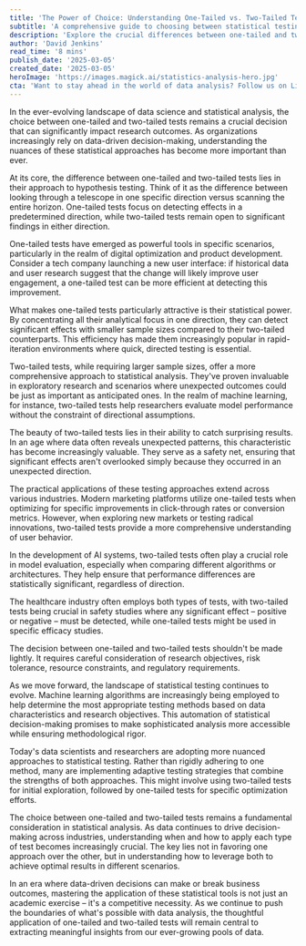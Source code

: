 ```yaml
---
title: 'The Power of Choice: Understanding One-Tailed vs. Two-Tailed Tests in Modern Data Analysis'
subtitle: 'A comprehensive guide to choosing between statistical testing approaches'
description: 'Explore the crucial differences between one-tailed and two-tailed tests in statistical analysis, their applications across industries, and how to choose the right approach for your data-driven decision-making needs.'
author: 'David Jenkins'
read_time: '8 mins'
publish_date: '2025-03-05'
created_date: '2025-03-05'
heroImage: 'https://images.magick.ai/statistics-analysis-hero.jpg'
cta: 'Want to stay ahead in the world of data analysis? Follow us on LinkedIn for more insights into statistical testing methods and data science best practices!'
---
```


In the ever-evolving landscape of data science and statistical analysis, the choice between one-tailed and two-tailed tests remains a crucial decision that can significantly impact research outcomes. As organizations increasingly rely on data-driven decision-making, understanding the nuances of these statistical approaches has become more important than ever.

At its core, the difference between one-tailed and two-tailed tests lies in their approach to hypothesis testing. Think of it as the difference between looking through a telescope in one specific direction versus scanning the entire horizon. One-tailed tests focus on detecting effects in a predetermined direction, while two-tailed tests remain open to significant findings in either direction.

One-tailed tests have emerged as powerful tools in specific scenarios, particularly in the realm of digital optimization and product development. Consider a tech company launching a new user interface: if historical data and user research suggest that the change will likely improve user engagement, a one-tailed test can be more efficient at detecting this improvement.

What makes one-tailed tests particularly attractive is their statistical power. By concentrating all their analytical focus in one direction, they can detect significant effects with smaller sample sizes compared to their two-tailed counterparts. This efficiency has made them increasingly popular in rapid-iteration environments where quick, directed testing is essential.

Two-tailed tests, while requiring larger sample sizes, offer a more comprehensive approach to statistical analysis. They've proven invaluable in exploratory research and scenarios where unexpected outcomes could be just as important as anticipated ones. In the realm of machine learning, for instance, two-tailed tests help researchers evaluate model performance without the constraint of directional assumptions.

The beauty of two-tailed tests lies in their ability to catch surprising results. In an age where data often reveals unexpected patterns, this characteristic has become increasingly valuable. They serve as a safety net, ensuring that significant effects aren't overlooked simply because they occurred in an unexpected direction.

The practical applications of these testing approaches extend across various industries. Modern marketing platforms utilize one-tailed tests when optimizing for specific improvements in click-through rates or conversion metrics. However, when exploring new markets or testing radical innovations, two-tailed tests provide a more comprehensive understanding of user behavior.

In the development of AI systems, two-tailed tests often play a crucial role in model evaluation, especially when comparing different algorithms or architectures. They help ensure that performance differences are statistically significant, regardless of direction.

The healthcare industry often employs both types of tests, with two-tailed tests being crucial in safety studies where any significant effect – positive or negative – must be detected, while one-tailed tests might be used in specific efficacy studies.

The decision between one-tailed and two-tailed tests shouldn't be made lightly. It requires careful consideration of research objectives, risk tolerance, resource constraints, and regulatory requirements.

As we move forward, the landscape of statistical testing continues to evolve. Machine learning algorithms are increasingly being employed to help determine the most appropriate testing methods based on data characteristics and research objectives. This automation of statistical decision-making promises to make sophisticated analysis more accessible while ensuring methodological rigor.

Today's data scientists and researchers are adopting more nuanced approaches to statistical testing. Rather than rigidly adhering to one method, many are implementing adaptive testing strategies that combine the strengths of both approaches. This might involve using two-tailed tests for initial exploration, followed by one-tailed tests for specific optimization efforts.

The choice between one-tailed and two-tailed tests remains a fundamental consideration in statistical analysis. As data continues to drive decision-making across industries, understanding when and how to apply each type of test becomes increasingly crucial. The key lies not in favoring one approach over the other, but in understanding how to leverage both to achieve optimal results in different scenarios.

In an era where data-driven decisions can make or break business outcomes, mastering the application of these statistical tools is not just an academic exercise – it's a competitive necessity. As we continue to push the boundaries of what's possible with data analysis, the thoughtful application of one-tailed and two-tailed tests will remain central to extracting meaningful insights from our ever-growing pools of data.
